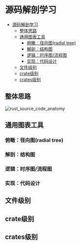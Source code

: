 # 源码解剖学习

<!--ts-->
* [源码解剖学习](#源码解剖学习)
   * [整体思路](#整体思路)
   * [通用图表工具](#通用图表工具)
      * [俯瞰：径向图(radial tree)](#俯瞰径向图radial-tree)
      * [解剖：结构图](#解剖结构图)
      * [逻辑：时序图/流程图](#逻辑时序图流程图)
      * [实现：代码设计](#实现代码设计)
   * [文件级别](#文件级别)
   * [crate级别](#crate级别)
   * [crates级别](#crates级别)

<!-- Created by https://github.com/ekalinin/github-markdown-toc -->
<!-- Added by: runner, at: Sat Sep  3 05:41:37 UTC 2022 -->

<!--te-->

## 整体思路

![rust_source_code_anatomy](kroki-excalidraw:../../materials/anatomy/rust_source_code_anatomy.excalidraw)

## 通用图表工具

### 俯瞰：径向图(radial tree)

### 解剖：结构图

### 逻辑：时序图/流程图

### 实现：代码设计

## 文件级别

## crate级别

## crates级别